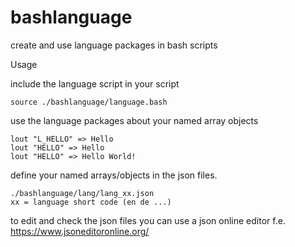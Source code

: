 # bashlanguage
create and use language packages in bash scripts

Usage

include the language script in your script

    source ./bashlanguage/language.bash

use the language packages about your named array objects

    lout "L_HELLO" => Hello 
    lout "HELLO" => Hello
    lout "HELLO" => Hello World!

define your named arrays/objects in the json files. 

    ./bashlanguage/lang/lang_xx.json
    xx = language short code (en de ...)

to edit and check the json files you can use a json online editor f.e. https://www.jsoneditoronline.org/
